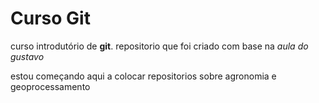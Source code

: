 # Curso Git
 curso introdutório de **git**.
 repositorio que foi criado com base na *aula do gustavo*
 
 estou começando aqui a colocar repositorios sobre agronomia e geoprocessamento
 
 
